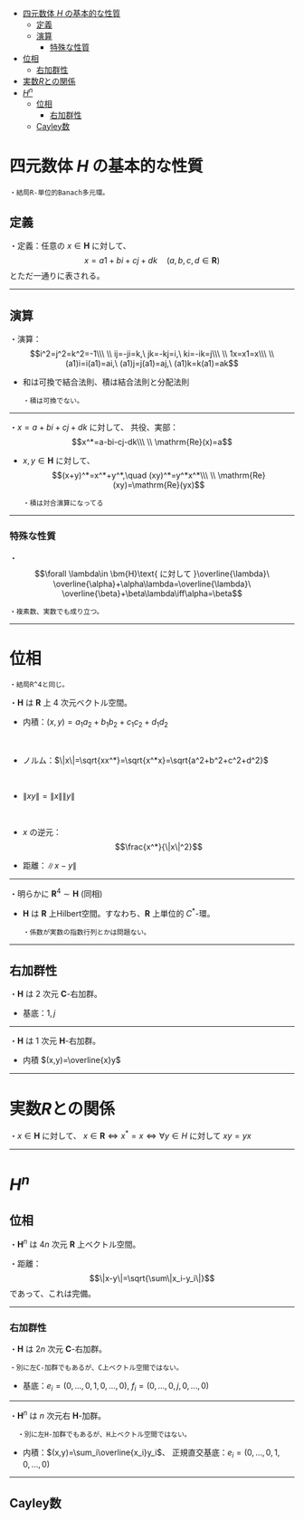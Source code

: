 
- [四元数体 $H$ の基本的な性質](#四元数体-h-の基本的な性質)
  - [定義](#定義)
  - [演算](#演算)
    - [特殊な性質](#特殊な性質)
- [位相](#位相)
  - [右加群性](#右加群性)
- [実数$R$との関係](#実数rとの関係)
- [$H^n$](#hn)
  - [位相](#位相-1)
    - [右加群性](#右加群性-1)
  - [Cayley数](#cayley数)



# 四元数体 $H$ の基本的な性質

    ・結局R-単位的Banach多元環。

## 定義

・定義：任意の $x\in\bm{H}$ に対して、$$x=a1+bi+cj+dk\quad (a,b,c,d\in\bm{R})$$ とただ一通りに表される。

---

## 演算

・演算：
 $$i^2=j^2=k^2=-1\\\ \\
 ij=-ji=k,\ jk=-kj=i,\ ki=-ik=j\\\ \\
 1x=x1=x\\\ \\
 (a1)i=i(a1)=ai,\ (a1)j=j(a1)=aj,\ (a1)k=k(a1)=ak$$

 - 和は可換で結合法則、積は結合法則と分配法則

       ・積は可換でない。

---

・$x=a+bi+cj+dk$ に対して、
共役、実部：
$$x^*=a-bi-cj-dk\\\ \\
\mathrm{Re}(x)=a$$

- $x,y\in\bm{H}$ に対して、
$$(x+y)^*=x^*+y^*,\quad (xy)^*=y^*x^*\\\ \\
\mathrm{Re}(xy)=\mathrm{Re}(yx)$$

      ・積は対合演算になってる

---

### 特殊な性質

・$$\forall \lambda\in \bm{H}\text{ に対して }\overline{\lambda}\ \overline{\alpha}+\alpha\lambda=\overline{\lambda}\ \overline{\beta}+\beta\lambda\iff\alpha=\beta$$

    ・複素数、実数でも成り立つ。

---

# 位相

    ・結局R^4と同じ。

・$\bm{H}$ は $\bm{R}$ 上 $4$ 次元ベクトル空間。

- 内積：$(x,y)=a_1a_2+b_1b_2+c_1c_2+d_1d_2$
<br>

- ノルム：$\|x\|=\sqrt{xx^*}=\sqrt{x^*x}=\sqrt{a^2+b^2+c^2+d^2}$
<br>

- $\|xy\|=\|x\|\|y\|$
<br>

- $x$ の逆元：$$\frac{x^*}{\|x\|^2}$$

- 距離：$\|x-y\|$


---

・明らかに $\bm{R}^4\sim\bm{H}\ (\text{同相})$

- $\bm{H}$ は $\bm{R}$ 上Hilbert空間。すなわち、$\bm{R}$ 上単位的 $C^*$-環。

      ・係数が実数の指数行列とかは問題ない。

---

## 右加群性

・$\bm{H}$ は $2$ 次元 $\bm{C}$-右加群。

- 基底：$1,j$

---

・$\bm{H}$ は $1$ 次元 $\bm{H}$-右加群。

- 内積 $(x,y)=\overline{x}y$

---

# 実数$R$との関係

・$x\in\bm{H}$ に対して、
$x\in \bm{R}\iff x^*=x\iff\forall y\in H\text{ に対して }xy=yx$



---

# $H^n$

## 位相

・$\bm{H}^n$ は $4n$ 次元 $\bm{R}$ 上ベクトル空間。

・距離：$$\|x-y\|=\sqrt{\sum\|x_i-y_i\|}$$であって、これは完備。

---

### 右加群性

・$\bm{H}$ は $2n$ 次元 $\bm{C}$-右加群。

    ・別に左C-加群でもあるが、C上ベクトル空間ではない。

- 基底：$e_i=(0,...,0,1,0,...,0),\ f_i=(0,...,0,j,0,...,0)$

---

・$\bm{H}^n$ は $n$ 次元右 $\bm{H}$-加群。

      ・別に左H-加群でもあるが、H上ベクトル空間ではない。

- 内積：$(x,y)=\sum_i\overline{x_i}y_i$、
正規直交基底：$e_i=(0,...,0,1,0,...,0)$

---

## Cayley数

